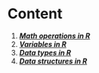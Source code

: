 # **Content**

1. ***[Math operations in R](".\source\math_operations.md")***
2. ***[Variables in R](".\source\variables.md")***
3. ***[Data types in R](".\source\data_types.md")***
4. ***[Data structures in R](".\source\data_structures.md")***